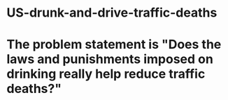 # US-drunk-and-drive-traffic-deaths


# The problem statement is "Does the laws and punishments imposed on drinking really help reduce traffic deaths?"

